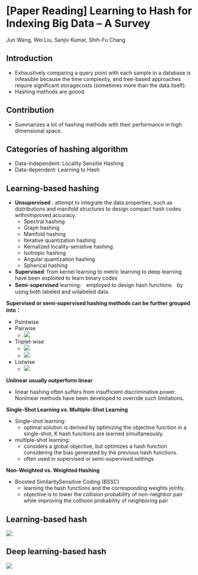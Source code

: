 # **[Paper Reading]** Learning to Hash for Indexing Big Data – A Survey

Jun Wang, Wei Liu, Sanjiv Kumar, Shih-Fu Chang

## Introduction
*  Exhaustively comparing a query point with each sample in a database is infeasible because the time complexity, and tree-based approaches require significant storagecosts (sometimes more than the data itself). 
*  Hashing methods are goood.
## Contribution
* Summarizes a lot of hashing methods with their performance in high dimensional space.

## Categories of hashing algorithm
* Data-independent: Locality Sensitie Hashing
* Data-dependent: Learning to Hash

## Learning-based hashing
* **Unsupervised** : attempt to integrate the data properties, such as distributions and manifold structures to design compact hash codes withnimproved accuracy. 
    * Spectral hashing 
    * Graph hashing 
    * Manifold hashing 
    * Iterative quantization hashing 
    * Kernalized locality-sensitive hashing 
    * Isotropic hashing 
    * Angular quantization hashing
    * Spherical hashing
* **Supervised**: from kernel learning to metric learning to deep learning have been exploited to learn binary codes
* **Semi-supervised** learning:　employed to design hash functions　by using both labeled and unlabeled data. 

**Supervised or semi-supervised hashing methods can be further grouped into：**

* Pointwise
* Pairwise
    * ![](https://i.imgur.com/WS66Knh.png)
* Triplet-wise
    * ![](https://i.imgur.com/PY4p9nT.png)
    * ![](https://i.imgur.com/xcXbvMb.png)
* Listwise
    * ![](https://i.imgur.com/IcGm2Ij.png)

**Unlinear usually outperform linear**
* linear hashing often suffers from insufficient discriminative power. Nonlinear methods have been developed to override such limitations.

**Single-Shot Learning vs. Multiple-Shot Learning**
* Single-shot learning:
    * optimal solution is derived by optimizing the objective function in a single-shot, K hash functions are learned simultaneously.
* multiple-shot learning:
    * considers a global objective, but optimizes a hash function considering the bias generated by the previous hash functions.
    * often used in supervised or semi-supervised settings

**Non-Weighted vs.  Weighted Hashing**
* Boosted SimilaritySensitive Coding (BSSC)
    * learning the hash functions and the corresponding weights jointly.
    * objective is to lower the collision probability of non-neighbor pair while improving the collision probability of neighboring pair

## Learning-based hash
![](https://i.imgur.com/nQSeoG5.png)

## Deep learning-based hash
![](https://i.imgur.com/NsQ6Fpp.png)

